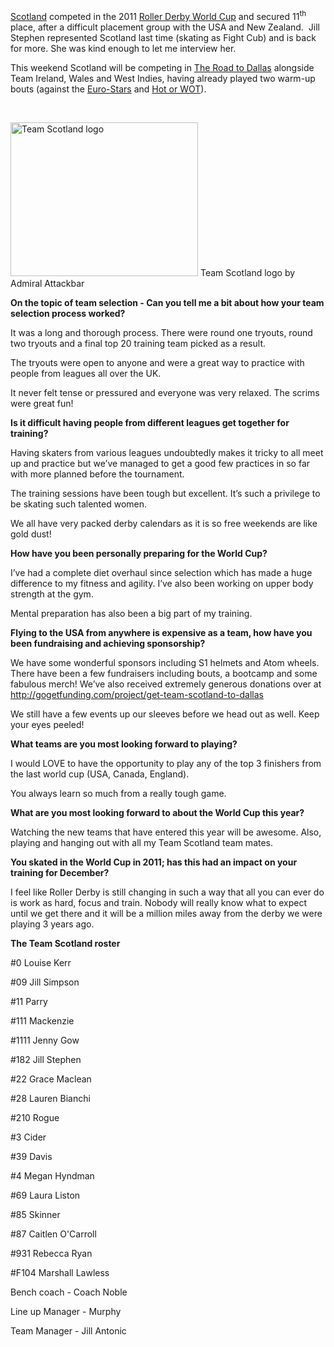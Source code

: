 <html><body><a href="https://www.facebook.com/pages/Team-Scotland-Roller-Derby/235701999922927">Scotland</a> competed in the 2011 <a href="http://rollerderbyworldcup.com">Roller Derby World Cup</a> and secured 11<sup>th</sup> place, after a difficult placement group with the USA and New Zealand.  Jill Stephen represented Scotland last time (skating as Fight Cub) and is back for more. She was kind enough to let me interview her.

This weekend Scotland will be competing in <a href="https://www.facebook.com/events/724704624268299/?fref=ts">The Road to Dallas</a> alongside Team Ireland, Wales and West Indies, having already played two warm-up bouts (against the <a title="Team Scotland v Euro Stars – This Saturday!" href="http://www.scottishrollerderbyblog.com/2014/07/03/team-scotland-v-euro-stars-this-saturday/">Euro-Stars</a> and <a title="Are they HOT or WOT? Team Scotland’s latest challengers speak." href="http://www.scottishrollerderbyblog.com/2014/08/12/are-they-hot-or-wot-team-scotlands-latest-challengers-speak/">Hot or WOT</a>).

 

<a href="/2014/10/team-scotland.png"><img class="size-medium wp-image-4001" src="https://www.scottishrollerderbyblog.com/2014/10/team-scotland.png?w=300" alt="Team Scotland logo" width="300" height="246"></a> Team Scotland logo by Admiral Attackbar

<strong>On the topic of team selection - Can you tell me a bit about how your team selection process worked?</strong>

It was a long and thorough process. There were round one tryouts, round two tryouts and a final top 20 training team picked as a result.

The tryouts were open to anyone and were a great way to practice with people from leagues all over the UK.

It never felt tense or pressured and everyone was very relaxed. The scrims were great fun!

<strong>Is it difficult having people from different leagues get together for training?</strong>

Having skaters from various leagues undoubtedly makes it tricky to all meet up and practice but we’ve managed to get a good few practices in so far with more planned before the tournament.

The training sessions have been tough but excellent. It’s such a privilege to be skating such talented women.

We all have very packed derby calendars as it is so free weekends are like gold dust!

<strong>How have you been personally preparing for the World Cup?</strong>

I’ve had a complete diet overhaul since selection which has made a huge difference to my fitness and agility. I’ve also been working on upper body strength at the gym.

Mental preparation has also been a big part of my training.

<strong>Flying to the USA from anywhere is expensive as a team, how have you been fundraising and achieving sponsorship?</strong>

We have some wonderful sponsors including S1 helmets and Atom wheels. There have been a few fundraisers including bouts, a bootcamp and some fabulous merch! We’ve also received extremely generous donations over at <a href="http://gogetfunding.com/project/get-team-scotland-to-dallas">http://gogetfunding.com/project/get-team-scotland-to-dallas</a>

We still have a few events up our sleeves before we head out as well. Keep your eyes peeled!

<strong>What teams are you most looking forward to playing?</strong>

I would LOVE to have the opportunity to play any of the top 3 finishers from the last world cup (USA, Canada, England).

You always learn so much from a really tough game.

<strong>What are you most looking forward to about the World Cup this year?</strong>

Watching the new teams that have entered this year will be awesome. Also, playing and hanging out with all my Team Scotland team mates.

<strong>You skated in the World Cup in 2011; has this had an impact on your training for December?</strong>

I feel like Roller Derby is still changing in such a way that all you can ever do is work as hard, focus and train. Nobody will really know what to expect until we get there and it will be a million miles away from the derby we were playing 3 years ago.

<strong>The Team Scotland roster</strong>

#0 Louise Kerr

#09 Jill Simpson

#11 Parry

#111 Mackenzie

#1111 Jenny Gow

#182 Jill Stephen

#22 Grace Maclean

#28 Lauren Bianchi

#210 Rogue

#3 Cider

#39 Davis

#4 Megan Hyndman

#69 Laura Liston

#85 Skinner

#87 Caitlen O'Carroll

#931 Rebecca Ryan

#F104 Marshall Lawless

Bench coach - Coach Noble

Line up Manager - Murphy

Team Manager - Jill Antonic</body></html>
